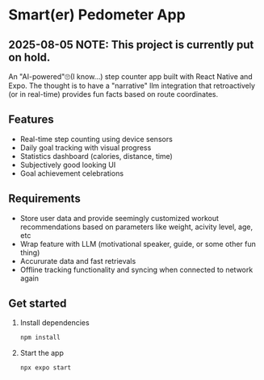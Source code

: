 # Smart(er) Pedometer App 
## 2025-08-05 NOTE: This project is currently put on hold.

An "AI-powered"🙄(I know...) step counter app built with React Native and Expo. The thought is to have a "narrative" llm integration that retroactively (or in real-time) provides fun facts based on route coordinates.
## Features

- Real-time step counting using device sensors
- Daily goal tracking with visual progress
- Statistics dashboard (calories, distance, time)
- Subjectively good looking UI
- Goal achievement celebrations

## Requirements

- Store user data and provide seemingly customized workout recommendations based on parameters like weight, acivity level, age, etc
- Wrap feature with LLM (motivational speaker, guide, or some other fun thing)
- Accururate data and fast retrievals 
- Offline tracking functionality and syncing when connected to network again

## Get started

1. Install dependencies

   ```bash
   npm install
   ```

2. Start the app

   ```bash
   npx expo start
   ```
